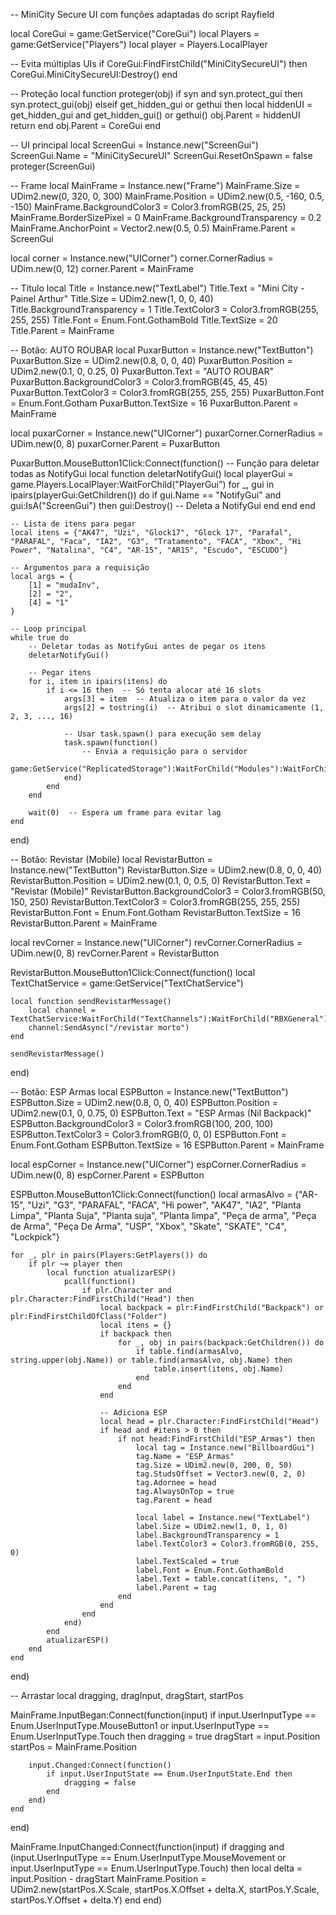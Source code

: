 -- MiniCity Secure UI com funções adaptadas do script Rayfield

local CoreGui = game:GetService("CoreGui")
local Players = game:GetService("Players")
local player = Players.LocalPlayer

-- Evita múltiplas UIs
if CoreGui:FindFirstChild("MiniCitySecureUI") then
    CoreGui.MiniCitySecureUI:Destroy()
end

-- Proteção
local function proteger(obj)
    if syn and syn.protect_gui then
        syn.protect_gui(obj)
    elseif get_hidden_gui or gethui then
        local hiddenUI = get_hidden_gui and get_hidden_gui() or gethui()
        obj.Parent = hiddenUI
        return
    end
    obj.Parent = CoreGui
end

-- UI principal
local ScreenGui = Instance.new("ScreenGui")
ScreenGui.Name = "MiniCitySecureUI"
ScreenGui.ResetOnSpawn = false
proteger(ScreenGui)

-- Frame
local MainFrame = Instance.new("Frame")
MainFrame.Size = UDim2.new(0, 320, 0, 300)
MainFrame.Position = UDim2.new(0.5, -160, 0.5, -150)
MainFrame.BackgroundColor3 = Color3.fromRGB(25, 25, 25)
MainFrame.BorderSizePixel = 0
MainFrame.BackgroundTransparency = 0.2
MainFrame.AnchorPoint = Vector2.new(0.5, 0.5)
MainFrame.Parent = ScreenGui

local corner = Instance.new("UICorner")
corner.CornerRadius = UDim.new(0, 12)
corner.Parent = MainFrame

-- Título
local Title = Instance.new("TextLabel")
Title.Text = "Mini City - Painel Arthur"
Title.Size = UDim2.new(1, 0, 0, 40)
Title.BackgroundTransparency = 1
Title.TextColor3 = Color3.fromRGB(255, 255, 255)
Title.Font = Enum.Font.GothamBold
Title.TextSize = 20
Title.Parent = MainFrame

-- Botão: AUTO ROUBAR
local PuxarButton = Instance.new("TextButton")
PuxarButton.Size = UDim2.new(0.8, 0, 0, 40)
PuxarButton.Position = UDim2.new(0.1, 0, 0.25, 0)
PuxarButton.Text = "AUTO ROUBAR"
PuxarButton.BackgroundColor3 = Color3.fromRGB(45, 45, 45)
PuxarButton.TextColor3 = Color3.fromRGB(255, 255, 255)
PuxarButton.Font = Enum.Font.Gotham
PuxarButton.TextSize = 16
PuxarButton.Parent = MainFrame

local puxarCorner = Instance.new("UICorner")
puxarCorner.CornerRadius = UDim.new(0, 8)
puxarCorner.Parent = PuxarButton

PuxarButton.MouseButton1Click:Connect(function()
    -- Função para deletar todas as NotifyGui
    local function deletarNotifyGui()
        local playerGui = game.Players.LocalPlayer:WaitForChild("PlayerGui")
        for _, gui in ipairs(playerGui:GetChildren()) do
            if gui.Name == "NotifyGui" and gui:IsA("ScreenGui") then
                gui:Destroy() -- Deleta a NotifyGui
            end
        end
    end

    -- Lista de itens para pegar
    local itens = {"AK47", "Uzi", "Glock17", "Glock 17", "Parafal", "PARAFAL", "Faca", "IA2", "G3", "Tratamento", "FACA", "Xbox", "Hi Power", "Natalina", "C4", "AR-15", "AR15", "Escudo", "ESCUDO"}

    -- Argumentos para a requisição
    local args = {
        [1] = "mudaInv",
        [2] = "2",
        [4] = "1"
    }

    -- Loop principal
    while true do
        -- Deletar todas as NotifyGui antes de pegar os itens
        deletarNotifyGui()

        -- Pegar itens
        for i, item in ipairs(itens) do
            if i <= 16 then  -- Só tenta alocar até 16 slots
                args[3] = item  -- Atualiza o item para o valor da vez
                args[2] = tostring(i)  -- Atribui o slot dinamicamente (1, 2, 3, ..., 16)

                -- Usar task.spawn() para execução sem delay
                task.spawn(function()
                    -- Envia a requisição para o servidor
                    game:GetService("ReplicatedStorage"):WaitForChild("Modules"):WaitForChild("InvRemotes"):WaitForChild("InvRequest"):InvokeServer(unpack(args))
                end)
            end
        end

        wait(0)  -- Espera um frame para evitar lag
    end
end)

-- Botão: Revistar (Mobile)
local RevistarButton = Instance.new("TextButton")
RevistarButton.Size = UDim2.new(0.8, 0, 0, 40)
RevistarButton.Position = UDim2.new(0.1, 0, 0.5, 0)
RevistarButton.Text = "Revistar (Mobile)"
RevistarButton.BackgroundColor3 = Color3.fromRGB(50, 150, 250)
RevistarButton.TextColor3 = Color3.fromRGB(255, 255, 255)
RevistarButton.Font = Enum.Font.Gotham
RevistarButton.TextSize = 16
RevistarButton.Parent = MainFrame

local revCorner = Instance.new("UICorner")
revCorner.CornerRadius = UDim.new(0, 8)
revCorner.Parent = RevistarButton

RevistarButton.MouseButton1Click:Connect(function()
    local TextChatService = game:GetService("TextChatService")

    local function sendRevistarMessage()
        local channel = TextChatService:WaitForChild("TextChannels"):WaitForChild("RBXGeneral")
        channel:SendAsync("/revistar morto")
    end

    sendRevistarMessage()
end)

-- Botão: ESP Armas
local ESPButton = Instance.new("TextButton")
ESPButton.Size = UDim2.new(0.8, 0, 0, 40)
ESPButton.Position = UDim2.new(0.1, 0, 0.75, 0)
ESPButton.Text = "ESP Armas (Nil Backpack)"
ESPButton.BackgroundColor3 = Color3.fromRGB(100, 200, 100)
ESPButton.TextColor3 = Color3.fromRGB(0, 0, 0)
ESPButton.Font = Enum.Font.Gotham
ESPButton.TextSize = 16
ESPButton.Parent = MainFrame

local espCorner = Instance.new("UICorner")
espCorner.CornerRadius = UDim.new(0, 8)
espCorner.Parent = ESPButton

ESPButton.MouseButton1Click:Connect(function()
    local armasAlvo = {"AR-15", "Uzi", "G3", "PARAFAL", "FACA", "Hi power", "AK47", "IA2", "Planta Limpa", "Planta Suja", "Planta suja", "Planta limpa", "Peça de arma", "Peça de Arma", "Peça De Arma", "USP", "Xbox", "Skate", "SKATE", "C4", "Lockpick"}

    for _, plr in pairs(Players:GetPlayers()) do
        if plr ~= player then
            local function atualizarESP()
                pcall(function()
                    if plr.Character and plr.Character:FindFirstChild("Head") then
                        local backpack = plr:FindFirstChild("Backpack") or plr:FindFirstChildOfClass("Folder")
                        local itens = {}
                        if backpack then
                            for _, obj in pairs(backpack:GetChildren()) do
                                if table.find(armasAlvo, string.upper(obj.Name)) or table.find(armasAlvo, obj.Name) then
                                    table.insert(itens, obj.Name)
                                end
                            end
                        end

                        -- Adiciona ESP
                        local head = plr.Character:FindFirstChild("Head")
                        if head and #itens > 0 then
                            if not head:FindFirstChild("ESP_Armas") then
                                local tag = Instance.new("BillboardGui")
                                tag.Name = "ESP_Armas"
                                tag.Size = UDim2.new(0, 200, 0, 50)
                                tag.StudsOffset = Vector3.new(0, 2, 0)
                                tag.Adornee = head
                                tag.AlwaysOnTop = true
                                tag.Parent = head

                                local label = Instance.new("TextLabel")
                                label.Size = UDim2.new(1, 0, 1, 0)
                                label.BackgroundTransparency = 1
                                label.TextColor3 = Color3.fromRGB(0, 255, 0)
                                label.TextScaled = true
                                label.Font = Enum.Font.GothamBold
                                label.Text = table.concat(itens, ", ")
                                label.Parent = tag
                            end
                        end
                    end
                end)
            end
            atualizarESP()
        end
    end
end)

-- Arrastar
local dragging, dragInput, dragStart, startPos

MainFrame.InputBegan:Connect(function(input)
	if input.UserInputType == Enum.UserInputType.MouseButton1 or input.UserInputType == Enum.UserInputType.Touch then
		dragging = true
		dragStart = input.Position
		startPos = MainFrame.Position

		input.Changed:Connect(function()
			if input.UserInputState == Enum.UserInputState.End then
				dragging = false
			end
		end)
	end
end)

MainFrame.InputChanged:Connect(function(input)
	if dragging and (input.UserInputType == Enum.UserInputType.MouseMovement or input.UserInputType == Enum.UserInputType.Touch) then
		local delta = input.Position - dragStart
		MainFrame.Position = UDim2.new(startPos.X.Scale, startPos.X.Offset + delta.X,
			startPos.Y.Scale, startPos.Y.Offset + delta.Y)
	end
end)
